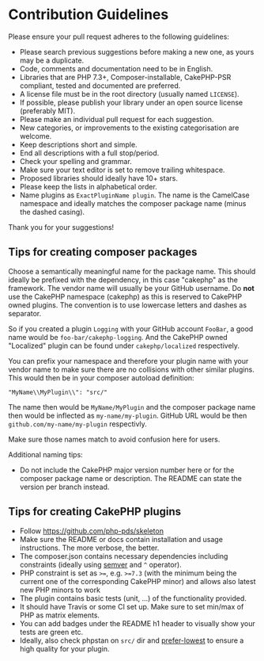 # Contribution Guidelines
Please ensure your pull request adheres to the following guidelines:

* Please search previous suggestions before making a new one, as yours may be a duplicate.
* Code, comments and documentation need to be in English.
* Libraries that are PHP 7.3+, Composer-installable, CakePHP-PSR compliant, tested and documented are preferred.
* A license file must be in the root directory (usually named `LICENSE`).
* If possible, please publish your library under an open source license (preferably MIT).
* Please make an individual pull request for each suggestion.
* New categories, or improvements to the existing categorisation are welcome.
* Keep descriptions short and simple.
* End all descriptions with a full stop/period.
* Check your spelling and grammar.
* Make sure your text editor is set to remove trailing whitespace.
* Proposed libraries should ideally have 10+ stars.
* Please keep the lists in alphabetical order.
* Name plugins as `ExactPluginName plugin`. The name is the CamelCase namespace and ideally matches the composer package name (minus the dashed casing).

Thank you for your suggestions!

## Tips for creating composer packages

Choose a semantically meaningful name for the package name. This should ideally be prefixed with the dependency, in this case "cakephp" as the framework.
The vendor name will usually be your GitHub username.
Do **not** use the CakePHP namespace (cakephp) as this is reserved to CakePHP owned plugins.
The convention is to use lowercase letters and dashes as separator.

So if you created a plugin `Logging` with your GitHub account `FooBar`, a good name
would be `foo-bar/cakephp-logging`.
And the CakePHP owned "Localized" plugin can be found under `cakephp/localized` respectively.

You can prefix your namespace and therefore your plugin name with your vendor name to make sure there are no collisions with other similar plugins.
This would then be in your composer autoload definition:
```
"MyName\\MyPlugin\\": "src/"
```
The name then would be `MyName/MyPlugin` and the composer package name then would be inflected as `my-name/my-plugin`.
GitHub URL would be then `github.com/my-name/my-plugin` respectivly.

Make sure those names match to avoid confusion here for users.

Additional naming tips:
- Do not include the CakePHP major version number here or for the composer package name or description. The README can state the version per branch instead.

## Tips for creating CakePHP plugins

* Follow https://github.com/php-pds/skeleton
* Make sure the README or docs contain installation and usage instructions. The more verbose, the better.
* The composer.json contains necessary dependencies including constraints (ideally using [semver](http://semver.org/) and `^` operator).
* PHP constraint is set as `>=`, e.g. `>=7.3` (with the minimum being the current one of the corresponding CakePHP minor) and allows also latest new PHP minors to work
* The plugin contains basic tests (unit, ...) of the functionality provided.
* It should have Travis or some CI set up. Make sure to set min/max of PHP as matrix elements.
* You can add badges under the README h1 header to visually show your tests are green etc.
* Ideally, also check phpstan on `src/` dir and [prefer-lowest](https://www.dereuromark.de/2019/01/04/test-composer-dependencies-with-prefer-lowest) to ensure a high quality for your plugin.
